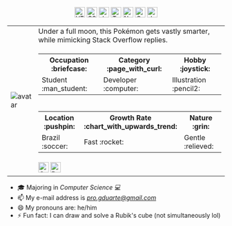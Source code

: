 <div align="center">
  <img height=24 src="https://img.shields.io/badge/-HTML5-ff5722" alt="HTML5" />
  <img height=24 src="https://img.shields.io/badge/-CSS3-214ce5" alt="CSS3" />
  <img height=24 src="https://img.shields.io/badge/-Javascript-yellow" alt="Javascript" />
  <img height=24 src="https://img.shields.io/badge/-Typescript-2d79c7" alt="Typescript" />
  <img height=24 src="https://img.shields.io/badge/-Node.js-4c9842" alt="Node.js" />
  <img height=24 src="https://img.shields.io/badge/-C--Sharp-803789" alt="C-Sharp" />
  <img height=24 src="https://img.shields.io/badge/-Java-eb2d2f" alt="Java" />
</div>

<table>
  <tr>
    <td rowspan="5"><img src="https://avatars.githubusercontent.com/u/15215540?v=4" alt="avatar" /></td>
    <td>Under a full moon, this Pokémon gets vastly smarter, while mimicking Stack Overflow replies.</td>
  </tr>
  <tr>
    <td>
      <table>
        <tr>
          <th width="200">Occupation :briefcase:</th>
          <th width="200">Category :page_with_curl:</th>
          <th width="200"">Hobby :joystick:</th>
                </tr>
                <tr>
                    <td>Student :man_student:</td>
                    <td>Developer :computer:</td>
                    <td>Illustration :pencil2:</td>
                </tr>
            </table>
        </td>
    </tr>
    <tr>
        <td>
            <table>
                <tr>
                    <th width=" 200">Location :pushpin:</th>
          <th width="200">Growth Rate :chart_with_upwards_trend:</th>
          <th width="200">Nature :grin:</th>
        </tr>
        <tr>
          <td>Brazil :soccer:</td>
          <td>Fast :rocket:</td>
          <td>Gentle :relieved:</td>
        </tr>
      </table>
    </td>
  </tr>
  <tr>
    <td>
      <img height=24 src="https://img.shields.io/badge/-Ghost-blueviolet" alt="Ghost" />
      <img height=24 src="https://img.shields.io/badge/-Poison-purple" alt="Poison" />
    </td>
  </tr>
</table>

<!-- - 🌱 I’m currently learning *Prisma ORM, MySQL, Docker, Unity Engine* -->
- 🎓 Majoring in *Computer Science 💻*
- 📫 My e-mail address is *pro.gduarte@gmail.com*
- 😄 My pronouns are: he/him
- ⚡ Fun fact: I can draw and solve a Rubik's cube (not simultaneously lol)

<!--
**Geezgus/Geezgus** is a ✨ _special_ ✨ repository because its `README.md` (this file) appears on your GitHub profile.

Here are some ideas to get you started:

- 🔭 I’m currently working on ...
- 🌱 I’m currently learning ...
- 👯 I’m looking to collaborate on ...
- 🤔 I’m looking for help with ...
- 💬 Ask me about ...
- 📫 How to reach me: ...
- 😄 Pronouns: ...
- ⚡ Fun fact: ...
-->
